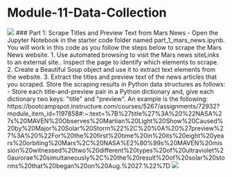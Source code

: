 # Module-11-Data-Collection
<img src="https://capsule-render.vercel.app/api?type=waving&color=BDBDC8&height=150&section=header" />
### Part 1: Scrape Titles and Preview Text from Mars News
  -  Open the Jupyter Notebook in the starter code folder named part_1_mars_news.ipynb. You will work in this code as you follow the steps below to scrape the Mars News website.
    1. Use automated browsing to visit the Mars news siteLinks to an external site.. Inspect the page to identify which elements to scrape.
    2. Create a Beautiful Soup object and use it to extract text elements from the website.
    3. Extract the titles and preview text of the news articles that you scraped. Store the scraping results in Python data structures as follows:
     -  Store each title-and-preview pair in a Python dictionary and, give each dictionary two keys: "title" and "preview". An example is the following:
       https://bootcampspot.instructure.com/courses/5267/assignments/72932?module_item_id=1197858#:~:text=%7B%27title%27%3A%20%22NASA%27s%20MAVEN%20Observes%20Martian%20Light%20Show%20Caused%20by%20Major%20Solar%20Storm%22%2C%20%0A%20%27preview%27%3A%20%22For%20the%20first%20time%20in%20its%20eight%20years%20orbiting%20Mars%2C%20NASA%E2%80%99s%20MAVEN%20mission%20witnessed%20two%20different%20types%20of%20ultraviolet%20aurorae%20simultaneously%2C%20the%20result%20of%20solar%20storms%20that%20began%20on%20Aug.%2027.%22%7D
  
<img src="https://capsule-render.vercel.app/api?type=waving&color=BDBDC8&height=150&section=footer" />

